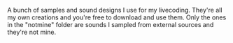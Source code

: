 A bunch of samples and sound designs I use for my livecoding. They're all my own creations and you're free to download and use them. Only the ones in the "notmine" folder are sounds I sampled from external sources and they're not mine.
